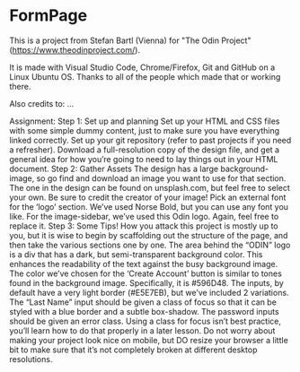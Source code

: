 # FormPage
This is a project from Stefan Bartl (Vienna) for "The Odin Project" (https://www.theodinproject.com/).

It is made with Visual Studio Code, Chrome/Firefox, Git and GitHub on a Linux Ubuntu OS.
Thanks to all of the people which made that or working there.

Also credits to:
...




Assignment:
Step 1: Set up and planning
Set up your HTML and CSS files with some simple dummy content, just to make sure you have everything linked correctly.
Set up your git repository (refer to past projects if you need a refresher).
Download a full-resolution copy of the design file, and get a general idea for how you’re going to need to lay things out in your HTML document.
Step 2: Gather Assets
The design has a large background-image, so go find and download an image you want to use for that section. The one in the design can be found on unsplash.com, but feel free to select your own. Be sure to credit the creator of your image!
Pick an external font for the ‘logo’ section. We’ve used Norse Bold, but you can use any font you like.
For the image-sidebar, we’ve used this Odin logo. Again, feel free to replace it.
Step 3: Some Tips!
How you attack this project is mostly up to you, but it is wise to begin by scaffolding out the structure of the page, and then take the various sections one by one.
The area behind the “ODIN” logo is a div that has a dark, but semi-transparent background color. This enhances the readability of the text against the busy background image.
The color we’ve chosen for the ‘Create Account’ button is similar to tones found in the background image. Specifically, it is #596D48.
The inputs, by default have a very light border (#E5E7EB), but we’ve included 2 variations. The “Last Name” input should be given a class of focus so that it can be styled with a blue border and a subtle box-shadow. The password inputs should be given an error class. Using a class for focus isn’t best practice, you’ll learn how to do that properly in a later lesson.
Do not worry about making your project look nice on mobile, but DO resize your browser a little bit to make sure that it’s not completely broken at different desktop resolutions.